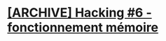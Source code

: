 # [[ARCHIVE] Hacking #6 - fonctionnement mémoire](https://www.youtube.com/watch?v=LwtN9yq8IOE&list=PLrSOXFDHBtfG0Fb0g--43a0b47e9hrwlB&index=13)